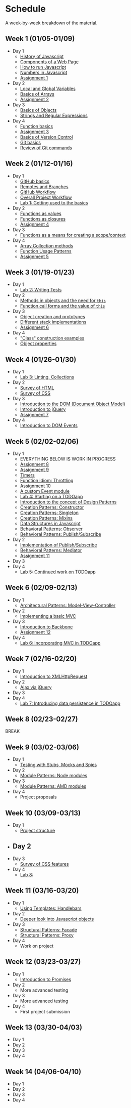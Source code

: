 # Schedule

A week-by-week breakdown of the material.

## Week  1 (01/05-01/09)

- Day 1
    - [History of Javascript](notes/history.md)
    - [Components of a Web Page](notes/page_components.md)
    - [How to run Javascript](notes/how_to_run.md)
    - [Numbers in Javascript](notes/numbers.md)
    - [Assignment 1](assignments/1.md)
- Day 2
    - [Local and Global Variables](notes/local_vs_global.md)
    - [Basics of Arrays](notes/array_basics.md)
    - [Assignment 2](assignments/2.md)
- Day 3
    - [Basics of Objects](notes/object_basics.md)
    - [Strings and Regular Expressions](notes/strings_and_re.md)
- Day 4
    - [Function basics](notes/functions_basic.md)
    - [Assignment 3](assignments/3.md)
    - [Basics of Version Control](notes/git_version_control.md)
    - [Git basics](notes/git_basics.md)
    - [Review of Git commands](notes/git_commands_review.md)

## Week  2 (01/12-01/16)

- Day 1
    - [GitHub basics](notes/github_basics.md)
    - [Remotes and Branches](notes/git_remotes_branches.md)
    - [GitHub Workflow](notes/github_workflow.md)
    - [Overall Project Workflow](notes/project_workflow.md)
    - [Lab 1: Getting used to the basics](labs/1.md)
- Day 2
    - [Functions as values](notes/function_values.md)
    - [Functions as closures](notes/function_closures.md)
    - [Assignment 4](assignments/4.md)
- Day 3
    - [Functions as a means for creating a scope/context](notes/functions_for_scope.md)
- Day 4
    - [Array Collection methods](notes/array_collection_methods.md)
    - [Function Usage Patterns](notes/function_usage_patterns.md)
    - [Assignment 5](assignments/5.md)

## Week  3 (01/19-01/23)

- Day 1
    - [Lab 2: Writing Tests](labs/2.md)
- Day 2
    - [Methods in objects and the need for `this`](notes/object_methods.md)
    - [Function call forms and the value of `this`](notes/function_calls_and_this.md)
- Day 3
    - [Object creation and prototypes](notes/object_creation_prototypes.md)
    - [Different stack implementations](notes/stack_various.md)
    - [Assignment 6](assignments/6.md)
- Day 4
    - ["Class" construction examples](notes/class_construction.md)
    - [Object properties](notes/object_properties.md)

## Week  4 (01/26-01/30)

- Day 1
    - [Lab 3: Linting, Collections](labs/3.md)
- Day 2
    - [Survey of HTML](notes/html_survey.md)
    - [Survey of CSS](notes/css_survey.md)
- Day 3
    - [Introduction to the DOM (Document Object Model)](notes/dom_intro.md)
    - [Introduction to jQuery](notes/jquery_intro.md)
    - [Assignment 7](assignments/7.md)
- Day 4
    - [Introduction to DOM Events](notes/event_intro.md)

## Week  5 (02/02-02/06)

- Day 1
    - EVERYTHING BELOW IS WORK IN PROGRESS
    - [Assignment 8](assignments/8.md)
    - [Assignment 9](assignments/9.md)
    - [Timers](notes/event_timers.md)
    - [Function idiom: Throttling](notes/function_throttling.md)
    - [Assignment 10](assignments/10.md)
    - [A custom Event module](notes/event_custom.md)
    - [Lab 4: Starting on a TODOapp](labs/4.md)
    - [Introduction to the concept of Design Patterns](notes/design_patterns.md)
    - [Creation Patterns: Constructor](notes/pattern_constructor.md)
    - [Creation Patterns: Singleton](notes/pattern_singleton.md)
    - [Creation Patterns: Mixins](notes/pattern_mixin.md)
    - [Data Structures in Javascript](notes/data_structures.md)
    - [Behavioral Patterns: Observer](notes/pattern_observer.md)
    - [Behavioral Patterns: Publish/Subscribe](notes/pattern_pubsub.md)
- Day 2
    - [Implementation of Publish/Subscribe](notes/pubsub_implementation.md)
    - [Behavioral Patterns: Mediator](notes/pattern_mediator.md)
    - [Assignment 11](assignments/11.md)
- Day 3
- Day 4
    - [Lab 5: Continued work on TODOapp](labs/5.md)

## Week  6 (02/09-02/13)

- Day 1
    - [Architectural Patterns: Model-View-Controller](notes/pattern_mvc.md)
- Day 2
    - [Implementing a basic MVC](notes/mvc_implement.md)
- Day 3
    - [Introduction to Backbone](notes/backbone.md)
    - [Assignment 12](assignments/12.md)
- Day 4
    - [Lab 6: Incorporating MVC in TODOapp](labs/6.md)

## Week  7 (02/16-02/20)

- Day 1
    - [Introduction to XMLHttpRequest](notes/xhr_intro.md)
- Day 2
    - [Ajax via jQuery](notes/xhr_jquery.md)
- Day 3
- Day 4
    - [Lab 7: Introducing data persistence in TODOapp](labs/7.md)

## Week  8 (02/23-02/27)

BREAK

## Week  9 (03/02-03/06)

- Day 1
    - [Testing with Stubs, Mocks and Spies](notes/test_stubs.md)
- Day 2
    - [Module Patterns: Node modules](notes/pattern_module.md)
- Day 3
    - [Module Patterns: AMD modules](notes/pattern_amd.md)
- Day 4
    - Project proposals

## Week 10 (03/09-03/13)

- Day 1
    - [Project structure](notes/project.md)
- Day 2
    -
- Day 3
    - [Survey of CSS features](notes/css_survey.md)
- Day 4
    - [Lab 8: ](labs/8.md)

## Week 11 (03/16-03/20)

- Day 1
    - [Using Templates: Handlebars](notes/templates.md)
- Day 2
    - [Deeper look into Javascript objects](notes/object_deeper.md)
- Day 3
    - [Structural Patterns: Facade](notes/pattern_facade.md)
    - [Structural Patterns: Proxy](notes/pattern_proxy.md)
- Day 4
    - Work on project

## Week 12 (03/23-03/27)

- Day 1
    - [Introduction to Promises](notes/promises.md)
- Day 2
    - More advanced testing
- Day 3
    - More advanced testing
- Day 4
    - First project submission

## Week 13 (03/30-04/03)

- Day 1
- Day 2
- Day 3
- Day 4

## Week 14 (04/06-04/10)

- Day 1
- Day 2
- Day 3
- Day 4
